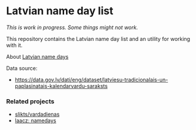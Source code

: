 # Latvian name day list

*This is work in progress. Some things might not work.*

This repository contains the Latvian name day list and an utility for working with it.

About [Latvian name days](https://en.wikipedia.org/wiki/Name_day#Latvia)

Data source:
 - https://data.gov.lv/dati/eng/dataset/latviesu-tradicionalais-un-paplasinatais-kalendarvardu-saraksts

### Related projects

- [slikts/vardadienas](https://github.com/slikts/vardadienas)
- [laacz: namedays](https://gist.github.com/laacz/5cccb056a533dffb2165)
